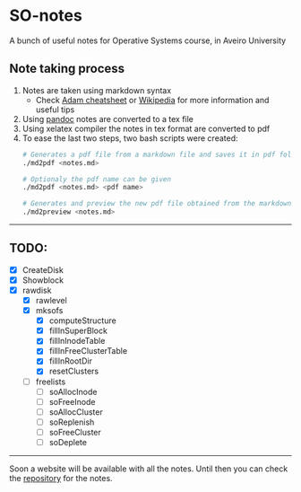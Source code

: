 # SO-notes
A bunch of useful notes for Operative Systems course, in Aveiro University

## Note taking process
1. Notes are taken using markdown syntax
	- Check [Adam cheatsheet](https://github.com/adam-p/markdown-here/wiki/Markdown-Cheatsheet) or [Wikipedia](https://en.wikipedia.org/wiki/Markdown) for more information and useful tips
2. Using [pandoc](https://pandoc.org/) notes are converted to a tex file
3. Using xelatex compiler the notes in tex format are converted to pdf
4. To ease the last two steps, two bash scripts were created:
	```bash
	# Generates a pdf file from a markdown file and saves it in pdf folder
	./md2pdf <notes.md>

	# Optionaly the pdf name can be given
	./md2pdf <notes.md> <pdf name>

	# Generates and preview the new pdf file obtained from the markdown
	./md2preview <notes.md>
	```

---
	
## TODO:
- [x] CreateDisk
- [x] Showblock
- [x] rawdisk
	- [x] rawlevel
	- [x] mksofs
		- [x] computeStructure
		- [x] fillInSuperBlock
		- [x] fillInInodeTable
		- [x] fillInFreeClusterTable
		- [x] fillInRootDir
		- [x] resetClusters
	- [ ] freelists
		- [ ] soAllocInode
		- [ ] soFreeInode
		- [ ] soAllocCluster
		- [ ] soReplenish
		- [ ] soFreeCluster
		- [ ] soDeplete

---

Soon a website will be available with all the notes. Until then you can check the [repository](https://github.com/k3rn3l-pan1c/SO-notes) for the notes.
